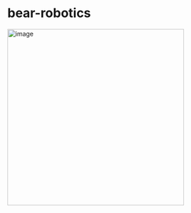# bear-robotics



<img width="396" alt="image" src="https://github.com/user-attachments/assets/233423a6-d66d-4134-b523-54baef914b38">
